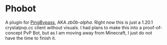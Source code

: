 # Phobot
A plugin for [PingBypass](https://github.com/3arthqu4ke/PingBypass), AKA _zb0b-alpha_.
Right now this is just a 1.20.1 crystalpvp.cc client without visuals.
I had plans to make this into a proof-of-concept PvP Bot, but as I am moving away from Minecraft, I just do not have the 
time to finish it.
